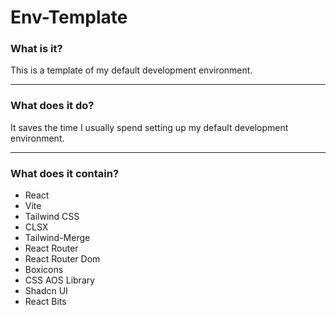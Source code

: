 # Env-Template

### What is it?
This is a template of my default development environment.

---

### What does it do?
It saves the time I usually spend setting up my default development environment.

---

### What does it contain?
- React
- Vite 
- Tailwind CSS
- CLSX
- Tailwind-Merge
- React Router
- React Router Dom
- Boxicons
- CSS AOS Library
- Shadcn UI
- React Bits 
